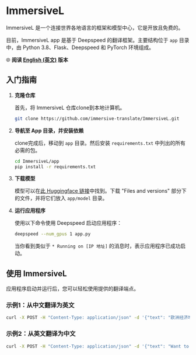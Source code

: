# ImmersiveL

ImmersiveL 是一个连接世界各地语言的框架和模型中心，它是开放且免费的。

目前，ImmersiveL app 是基于 Deepspeed 的翻译框架。主要结构位于 `app` 目录中，由 Python 3.8、Flask、Deepspeed 和 PyTorch 环境组成。

🌐 **阅读 [English (英文)](README.md) 版本**

## 入门指南

1. **克隆仓库**

   首先，将 ImmersiveL 仓库clone到本地计算机。

   ```bash
   git clone https://github.com/immersive-translate/ImmersiveL.git
   ```

2. **导航至 App 目录，并安装依赖**

   clone完成后，移动到 `app` 目录。然后安装 `requirements.txt` 中列出的所有必需的包。

   ```bash
   cd ImmersiveL/app
   pip install -r requirements.txt
   ```

3. **下载模型**

   模型可以在[此 Huggingface 链接](https://huggingface.co/funstoryai/immersiveL-exp/tree/main)中找到。下载 "Files and versions" 部分下的文件，并将它们放入 `app/model` 目录。

4. **运行应用程序**

   使用以下命令使用 Deepspeed 启动应用程序：

   ```bash
   deepspeed --num_gpus 1 app.py
   ```

   当你看到类似于 `* Running on [IP 地址]` 的消息时，表示应用程序已成功启动。

## 使用 ImmersiveL

应用程序启动并运行后，您可以轻松使用提供的翻译端点。

### 示例1：从中文翻译为英文

```bash
curl -X POST -H "Content-Type: application/json" -d '{"text": "欧洲经济增长仍面临较大挑战", "task": "zh2en"}' http://localhost:7000/translate
```

### 示例2：从英文翻译为中文

```bash
curl -X POST -H "Content-Type: application/json" -d '{"text": "Want to live longer? Play with your grandkids. It’s good for them, too.", "task": "en2zh"}' http://localhost:7000/translate
```
